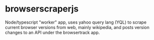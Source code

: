 # browserscraperjs

Node/typescript "worker" app, uses yahoo query lang (YQL) to scrape current browser versions from web, mainly wikipedia, and posts 
version changes to an API under the browsertrack app.  
